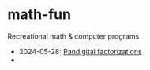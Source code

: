 # math-fun
Recreational math &amp; computer programs

* 2024-05-28: [Pandigital factorizations](pandigital-factorization.gp)
*
